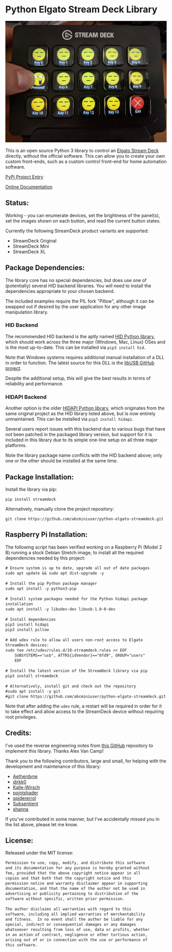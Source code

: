 # Python Elgato Stream Deck Library

![Example Deck](ExampleDeck.jpg)

This is an open source Python 3 library to control an
[Elgato Stream Deck](https://www.elgato.com/en/gaming/stream-deck) directly,
without the official software. This can allow you to create your own custom
front-ends, such as a custom control front-end for home automation software.

[PyPi Project Entry](https://pypi.org/project/streamdeck/)

[Online Documentation](https://python-elgato-streamdeck.readthedocs.io)

## Status:

Working - you can enumerate devices, set the brightness of the panel(s), set
the images shown on each button, and read the current button states.

Currently the following StreamDeck product variants are supported:
* StreamDeck Original
* StreamDeck Mini
* StreamDeck XL

## Package Dependencies:

The library core has no special dependencies, but does use one of (potentially)
several HID backend libraries. You will need to install the dependencies
appropriate to your chosen backend.

The included examples require the PIL fork "Pillow", although it can be swapped
out if desired by the user application for any other image manipulation library.

### HID Backend

The recommended HID backend is the aptly named
[HID Python library](https://pypi.org/project/hid/), which should work across
the three major (Windows, Mac, Linux) OSes and is the most up-to-date. This can
be installed via `pip3 install hid`.

Note that Windows systems requires additional manual installation of a DLL in
order to function. The latest source for this DLL is the
[libUSB GitHub project](https://github.com/libusb/hidapi/releases).

Despite the additional setup, this will give the best results in terms of
reliability and performance.

### HIDAPI Backend

Another option is the older
[HIDAPI Python library](https://pypi.org/project/hidapi/), which originates from
the same original project as the HID library listed above, but is now entirely
unmaintained. This can be installed via `pip3 install hidapi`.

Several users report issues with this backend due to various bugs
that have not been patched in the packaged library version, but support for it
is included in this library due to its simple one-line setup on all three major
platforms.

Note the library package name conflicts with the HID backend above; only one or
the other should be installed at the same time.

## Package Installation:

Install the library via pip:

```
pip install streamdeck
```

Alternatively, manually clone the project repository:
```
git clone https://github.com/abcminiuser/python-elgato-streamdeck.git
```

## Raspberry Pi Installation:

The following script has been verified working on a Raspberry Pi (Model 2 B)
running a stock Debian Stretch image, to install all the required dependencies
needed by this project:

```
# Ensure system is up to date, upgrade all out of date packages
sudo apt update && sudo apt dist-upgrade -y

# Install the pip Python package manager
sudo apt install -y python3-pip

# Install system packages needed for the Python hidapi package installation
sudo apt install -y libudev-dev libusb-1.0-0-dev

# Install dependencies
pip3 install hidapi
pip3 install pillow

# Add udev rule to allow all users non-root access to Elgato StreamDeck devices:
sudo tee /etc/udev/rules.d/10-streamdeck.rules << EOF
	SUBSYSTEMS=="usb", ATTRS{idVendor}=="0fd9", GROUP="users"
	EOF

# Install the latest version of the StreamDeck library via pip
pip3 install streamdeck

# Alternatively, install git and check out the repository
#sudo apt install -y git
#git clone https://github.com/abcminiuser/python-elgato-streamdeck.git
```

Note that after adding the `udev` rule, a restart will be required in order for
it to take effect and allow access to the StreamDeck device without requiring
root privileges.

## Credits:

I've used the reverse engineering notes from
[this GitHub](https://github.com/Lange/node-elgato-stream-deck/blob/master/NOTES.md)
repository to implement this library. Thanks Alex Van Camp!

Thank you to the following contributors, large and small, for helping with the
development and maintenance of this library:

- [Aetherdyne](https://github.com/Aetherdyne)
- [dirkk0](https://github.com/dirkk0)
- [Kalle-Wirsch](https://github.com/Kalle-Wirsch)
- [pointshader](https://github.com/pointshader)
- [spidererrol](https://github.com/Spidererrol)
- [Subsentient](https://github.com/Subsentient)
- [shanna](https://github.com/shanna)

If you've contributed in some manner, but I've accidentally missed you in the
list above, please let me know.

## License:

Released under the MIT license:

```
Permission to use, copy, modify, and distribute this software
and its documentation for any purpose is hereby granted without
fee, provided that the above copyright notice appear in all
copies and that both that the copyright notice and this
permission notice and warranty disclaimer appear in supporting
documentation, and that the name of the author not be used in
advertising or publicity pertaining to distribution of the
software without specific, written prior permission.

The author disclaims all warranties with regard to this
software, including all implied warranties of merchantability
and fitness.  In no event shall the author be liable for any
special, indirect or consequential damages or any damages
whatsoever resulting from loss of use, data or profits, whether
in an action of contract, negligence or other tortious action,
arising out of or in connection with the use or performance of
this software.
```
